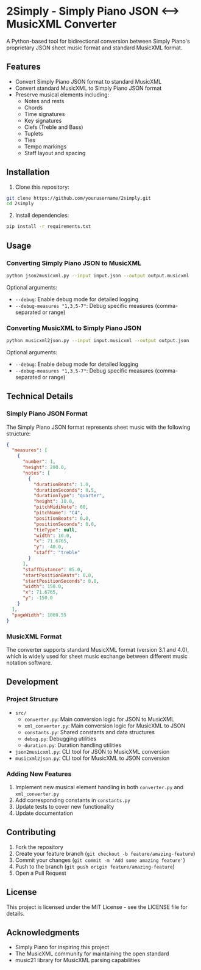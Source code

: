 # 2Simply - Simply Piano JSON ⟷ MusicXML Converter

A Python-based tool for bidirectional conversion between Simply Piano's proprietary JSON sheet music format and standard MusicXML format.

## Features

- Convert Simply Piano JSON format to standard MusicXML
- Convert standard MusicXML to Simply Piano JSON format
- Preserve musical elements including:
  - Notes and rests
  - Chords
  - Time signatures
  - Key signatures
  - Clefs (Treble and Bass)
  - Tuplets
  - Ties
  - Tempo markings
  - Staff layout and spacing

## Installation

1. Clone this repository:
```bash
git clone https://github.com/yourusername/2simply.git
cd 2simply
```

2. Install dependencies:
```bash
pip install -r requirements.txt
```

## Usage

### Converting Simply Piano JSON to MusicXML

```bash
python json2musicxml.py --input input.json --output output.musicxml
```

Optional arguments:
- `--debug`: Enable debug mode for detailed logging
- `--debug-measures "1,3,5-7"`: Debug specific measures (comma-separated or range)

### Converting MusicXML to Simply Piano JSON

```bash
python musicxml2json.py --input input.musicxml --output output.json
```

Optional arguments:
- `--debug`: Enable debug mode for detailed logging
- `--debug-measures "1,3,5-7"`: Debug specific measures (comma-separated or range)

## Technical Details

### Simply Piano JSON Format

The Simply Piano JSON format represents sheet music with the following structure:

```json
{
  "measures": [
    {
      "number": 1,
      "height": 200.0,
      "notes": [
        {
          "durationBeats": 1.0,
          "durationSeconds": 0.5,
          "durationType": "quarter",
          "height": 10.0,
          "pitchMidiNote": 60,
          "pitchName": "C4",
          "positionBeats": 0.0,
          "positionSeconds": 0.0,
          "tieType": null,
          "width": 10.0,
          "x": 71.6765,
          "y": -40.0,
          "staff": "treble"
        }
      ],
      "staffDistance": 85.0,
      "startPositionBeats": 0.0,
      "startPositionSeconds": 0.0,
      "width": 150.0,
      "x": 71.6765,
      "y": -150.0
    }
  ],
  "pageWidth": 1069.55
}
```

### MusicXML Format

The converter supports standard MusicXML format (version 3.1 and 4.0), which is widely used for sheet music exchange between different music notation software.

## Development

### Project Structure

- `src/`
  - `converter.py`: Main conversion logic for JSON to MusicXML
  - `xml_converter.py`: Main conversion logic for MusicXML to JSON
  - `constants.py`: Shared constants and data structures
  - `debug.py`: Debugging utilities
  - `duration.py`: Duration handling utilities
- `json2musicxml.py`: CLI tool for JSON to MusicXML conversion
- `musicxml2json.py`: CLI tool for MusicXML to JSON conversion

### Adding New Features

1. Implement new musical element handling in both `converter.py` and `xml_converter.py`
2. Add corresponding constants in `constants.py`
3. Update tests to cover new functionality
4. Update documentation

## Contributing

1. Fork the repository
2. Create your feature branch (`git checkout -b feature/amazing-feature`)
3. Commit your changes (`git commit -m 'Add some amazing feature'`)
4. Push to the branch (`git push origin feature/amazing-feature`)
5. Open a Pull Request

## License

This project is licensed under the MIT License - see the LICENSE file for details.

## Acknowledgments

- Simply Piano for inspiring this project
- The MusicXML community for maintaining the open standard
- music21 library for MusicXML parsing capabilities 